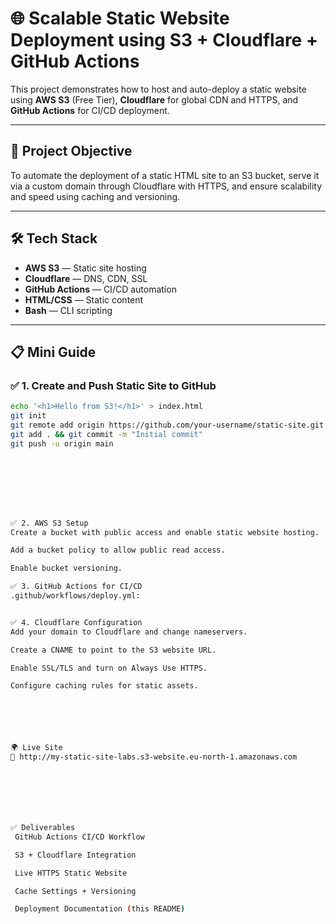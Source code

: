# 🌐 Scalable Static Website Deployment using S3 + Cloudflare + GitHub Actions

This project demonstrates how to host and auto-deploy a static website using **AWS S3** (Free Tier), **Cloudflare** for global CDN and HTTPS, and **GitHub Actions** for CI/CD deployment.

---

## 🚀 Project Objective

To automate the deployment of a static HTML site to an S3 bucket, serve it via a custom domain through Cloudflare with HTTPS, and ensure scalability and speed using caching and versioning.

---

## 🛠️ Tech Stack

- **AWS S3** — Static site hosting
- **Cloudflare** — DNS, CDN, SSL
- **GitHub Actions** — CI/CD automation
- **HTML/CSS** — Static content
- **Bash** — CLI scripting

---

## 📋 Mini Guide

### ✅ 1. Create and Push Static Site to GitHub
```bash
echo '<h1>Hello from S3!</h1>' > index.html
git init
git remote add origin https://github.com/your-username/static-site.git
git add . && git commit -m "Initial commit"
git push -u origin main








✅ 2. AWS S3 Setup
Create a bucket with public access and enable static website hosting.

Add a bucket policy to allow public read access.

Enable bucket versioning.

✅ 3. GitHub Actions for CI/CD
.github/workflows/deploy.yml:


✅ 4. Cloudflare Configuration
Add your domain to Cloudflare and change nameservers.

Create a CNAME to point to the S3 website URL.

Enable SSL/TLS and turn on Always Use HTTPS.

Configure caching rules for static assets.






🌍 Live Site
🔗 http://my-static-site-labs.s3-website.eu-north-1.amazonaws.com







✅ Deliverables
 GitHub Actions CI/CD Workflow

 S3 + Cloudflare Integration

 Live HTTPS Static Website

 Cache Settings + Versioning

 Deployment Documentation (this README)










